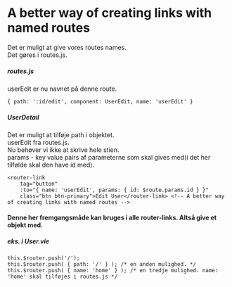 # A better way of creating links with named routes
Det er muligt at give vores routes names.  
Det gøres i routes.js.  

##### routes.js
userEdit er nu navnet på denne route.  
```
{ path: ':id/edit', component: UserEdit, name: 'userEdit' }
```
##### UserDetail
Det er muligt at tilføje path i objektet.  
userEdit fra routes.js.  
Nu behøver vi ikke at skrive hele stien.  
params - key value pairs af parameterne som skal gives med(i det her tilfølde skal den have id med).  
```
<router-link 
    tag="button" 
    :to="{ name: 'userEdit', params: { id: $route.params.id } }"
    class="btn btn-primary">Edit User</router-link> <!-- A better way of creating links with named routes -->
```

#### Denne her fremgangsmåde kan bruges i alle router-links. Altså give et objekt med.  
##### eks. i User.vie 
```
this.$router.push('/');
this.$router.push( { path: '/' } ); /* en anden mulighed. */
this.$router.push( { name: 'home' } ); /* en tredje mulighed. name: 'home' skal tilføjes i routes.js */
```
